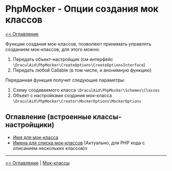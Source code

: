 # PhpMocker - Опции создания мок классов
[<< Оглавление](../../README.md)

Функции создания мок-классов, позволяют принимать управлять созданием мок-классов, для этого можно:
1) Передать объект-настройщик (см интерфейс `\DraculAid\PhpMocker\CreateOptions\CreateOptionsInterface`)
2) Передать любой Callable (в том числе, и анонимную функцию)

Переданная функция получит следующие параметры:
1) Схему создаваемого класса `\DraculAid\PhpMocker\Schemes\Classes`
2) Объект с настройками создания мок-класса `\DraculAid\PhpMocker\Creator\MockerOptions\MockerOptions` 

## Оглавление (встроенные классы-настройщики)
* [Имя для мок-класса](rename.md)
* [Имена для списка мок-классов](rename-list.md) (Актуально, для PHP кода с описанием нескольких классов)v

---

[<< Оглавление](../../README.md) | [Мок-классы](../README.md)
